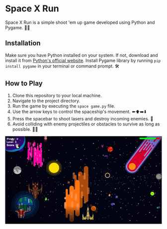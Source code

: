 # Space X Run
Space X Run is a simple shoot 'em up game developed using Python and Pygame. 🚀💥

## Installation
Make sure you have Python installed on your system. If not, download and install it from [Python's official website](https://www.python.org).
Install Pygame library by running `pip install pygame` in your terminal or command prompt. 🛠️

## How to Play
1. Clone this repository to your local machine.
2. Navigate to the project directory.
3. Run the game by executing the `space game.py` file.
4. Use the arrow keys to control the spaceship's movement. ⬅️⬆️➡️⬇️
5. Press the spacebar to shoot lasers and destroy incoming enemies. 🔫
6. Avoid colliding with enemy projectiles or obstacles to survive as long as possible. 🚫💥


![spaceXrun](https://github.com/MohamedAgdid/space-shoot-game/blob/main/space%20x%20run.png)

